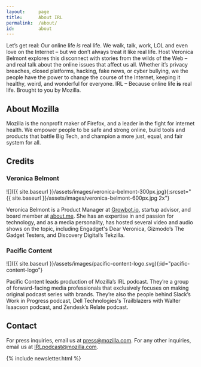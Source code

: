 ```yaml
---
layout:     page
title:      About IRL
permalink:  /about/
id:         about
---
```


Let’s get real: Our online life *is* real life. We walk, talk, work, LOL and even love on the Internet – but we don’t always treat it like real life. Host Veronica Belmont explores this disconnect with stories from the wilds of the Web – and real talk about the online issues that affect us all. Whether it’s privacy breaches, closed platforms, hacking, fake news, or cyber bullying, we the people have the power to change the course of the Internet, keeping it healthy, weird, and wonderful for everyone. IRL – Because online life **is** real life. Brought to you by Mozilla.

## About Mozilla

Mozilla is the nonprofit maker of Firefox, and a leader in the fight for internet health. We empower people to be safe and strong online, build tools and products that battle Big Tech, and champion a more just, equal, and fair system for all.

## Credits

### Veronica Belmont

![]({{ site.baseurl }}/assets/images/veronica-belmont-300px.jpg){:srcset="{{ site.baseurl }}/assets/images/veronica-belmont-600px.jpg 2x"}

Veronica Belmont is a Product Manager at [Growbot.io](https://www.growbot.io/), startup advisor, and board member at [about.me](https://about.me/). She has an expertise in and passion for technology, and as a media personality, has hosted several video and audio shows on the topic, including Engadget's Dear Veronica, Gizmodo’s The Gadget Testers, and Discovery Digital’s Tekzilla.

### Pacific Content

![]({{ site.baseurl }}/assets/images/pacific-content-logo.svg){:id="pacific-content-logo"}

Pacific Content leads production of Mozilla’s IRL podcast. They’re a group of forward-facing media professionals that exclusively focuses on making original podcast series with brands. They’re also the people behind Slack’s Work in Progress podcast, Dell Technologies's Trailblazers with Walter Isaacson podcast, and Zendesk’s Relate podcast.

## Contact

For press inquiries, email us at [press@mozilla.com](press@mozilla.com). For any other inquiries, email us at [IRLpodcast@mozilla.com](IRLpodcast@mozilla.com).

{% include newsletter.html %}
